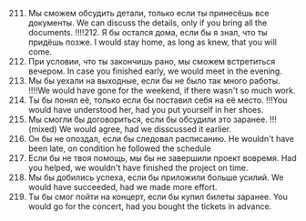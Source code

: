 211. Мы сможем обсудить детали, только если ты принесёшь все документы.
We can discuss the details, only if you bring all the documents.
!!!!212. Я бы остался дома, если бы я знал, что ты придёшь позже.
I would stay home, as long as knew, that you will come.
213. При условии, что ты закончишь рано, мы сможем встретиться вечером.
In case you finished early, we would meet in the evening.
214. Мы бы уехали на выходные, если бы не было так много работы.
!!!!We would have gone for the weekend, if there wasn't so much work. 
215. Ты бы понял её, только если бы поставил себя на её место.
!!!You would have understood her, had you put yourself in her shoes.
216. Мы смогли бы договориться, если бы обсудили это заранее.
!!!(mixed) We would agree, had we disscussed it earlier.
217. Он бы не опоздал, если бы следовал расписанию.
He wouldn't have been late, on condition he followed the schedule
218. Если бы не твоя помощь, мы бы не завершили проект вовремя.
Had you helped, we wouldn't have finished the project on time.
219. Мы бы добились успеха, если бы приложили больше усилий.
We would have succeeded, had we made more effort.
220. Ты бы смог пойти на концерт, если бы купил билеты заранее.
You would go for the concert, had you bought the tickets in advance.